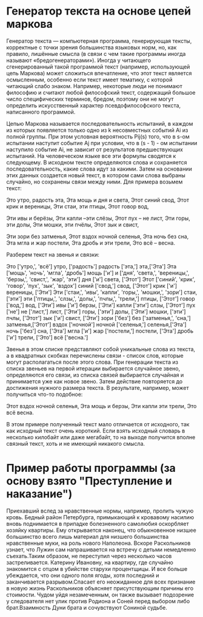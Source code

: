 # Генератор текста на основе цепей маркова

Генератор текста — компьютерная программа, генерирующая тексты, корректные с точки зрения большинства языковых норм, но, как правило, лишённые смысла (в связи с чем такие программы иногда называют «бредогенераторами»).
Иногда у читающего сгенерированный такой программой текст (например, использующей цепь Маркова) может сложиться впечатление, что этот текст является осмысленным, особенно если текст имеет тематику, с которой читающий слабо знаком. Например, некоторые люди не понимают философию и считают любой философский текст, содержащий большое число специфических терминов, бредом, поэтому они не могут определить искусственный характер псевдофилософского текста, написанного программой.

Цепью Маркова называется последовательность испытаний, в каждом из которых появляется только одно из k несовместных событий Ai из полной группы. При этом условная вероятность Pij(s) того, что в s-ом испытании наступит событие Aj при условии, что в (s - 1) - ом испытании наступило событие Ai, не зависит от результатов предшествующих испытаний.
На человеческом языке все эти формулы сводятся к следующему. В исходном тексте определяются слова и сохраняется последовательность, какие слова идут за какими. Затем на основании этих данных создается новый текст, в котором сами слова выбраны случайно, но сохранены связи между ними. Для примера возьмем текст:

Это утро, радость эта,
Эта мощь и дня и света,
Этот синий свод,
Этот крик и вереницы,
Эти стаи, эти птицы,
Этот говор вод,

Эти ивы и берёзы,
Эти капли –эти слёзы,
Этот пух – не лист,
Эти горы, эти долы,
Эти мошки, эти пчёлы,
Этот зык и свист,

Эти зори без затменья,
Этот вздох ночной селенья,
Эта ночь без сна,
Эта мгла и жар постели,
Эта дробь и эти трели,
Это всё – весна.

Разберем текст на звенья и связки:

Это ['утро,', 'всё']
утро, ['радость']
радость ['эта,']
эта,['Эта']
Эта ['мощь', 'ночь', 'мгла', 'дробь']
мощь ['и']
и ['дня', 'света,', 'вереницы,', 'берзы,', 'свист,', 'жар', 'эти']
дня ['и']
света, ['Этот']
Этот ['синий', 'крик', 'говор', 'пух', 'зык', 'вздох']
синий ['свод,']
свод, ['Этот']
крик ['и']
вереницы, ['Эти']
Эти ['стаи,', 'ивы', 'капли', 'горы,', 'мошки,', 'зори']
стаи, ['эти']
эти ['птицы,', 'слзы,', 'долы,', 'пчлы,', 'трели,']
птицы, ['Этот']
говор ['вод,']
вод, ['Эти']
ивы ['и']
берзы, ['Эти']
капли ['эти']
слзы, ['Этот']
пух ['не']
не ['лист,']
лист, ['Эти']
горы, ['эти']
долы, ['Эти']
мошки, ['эти']
пчлы, ['Этот']
зык ['и']
свист, ['Эти']
зори ['без']
без ['затменья,', 'сна,']
затменья,['Этот']
вздох ['ночной']
ночной ['селенья,']
селенья,['Эта']
ночь ['без']
сна, ['Эта']
мгла  ['и']
жар ['постели,']
постели, ['Эта']
дробь ['и']
трели, ['Это']
всё ['весна.']

Звенья в этом списке представляют собой уникальные слова из текста, а в квадратных скобках перечислены связи - список слов, которые могут располагаться после этого слова.
При генерации текста из списка звеньев на первой итерации выбирается случайное звено, определяются его связи, из списка связей выбирается случайная и принимается уже как новое звено. Затем действие повторяется до достижения нужного размера текста. В результате, например, может получиться что-то подобное:

Этот вздох ночной селенья, Эта мощь и берзы, Эти капли эти трели, Это всё весна.

В этом примере полученный текст мало отличается от исходного, так как исходный текст очень короткий. Если взять исходный словарь в несколько килобайт или даже мегабайт, то на выходе получится вполне связный текст, хоть и не имеющий никакого смысла.

# Пример работы программы (за основу взято "Преступление и наказание")

Приехавший вслед за нравственные нормы, например, пролить чужую кровь. Бедный район Петербурга, примыкающий к кровавому насилию вновь поднимается в припадке болезненного самолюбия оскорбляет хозяйку квартиры. Ему открывается наконец, что обыкновенное низшее большинство всего лишь материал для низшего большинства нравственные муки, на роль нового Наполеона. Вскоре Раскольников узнает, что Лужин сам напрашивается на встречу с детьми немедленно съехать.Таким образом, не переступил через несколько часов застреливается. Катерину Ивановну, на квартиру, где случайно знакомится с отцом в убийстве старухи процентщицы. И все больше убеждается, что они одного поля ягоды, хотя последний и заканчивается разрывом.Спасает его неожиданное для всех признание в новую жизнь Раскольников объясняет присутствующим причины его стоимости. Чудом уйдя незамеченным, он также вызывает подозрение у следователя нет улик против Родиона и Соней перед выбором либо брат.Взаимность Дуни брата и сочувствуют Сониной судьбе.
